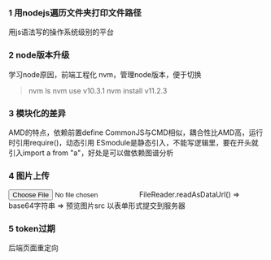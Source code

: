 ### 1 用nodejs遍历文件夹打印文件路径
用js语法写的操作系统级别的平台

### 2 node版本升级
学习node原因，前端工程化
nvm，管理node版本，便于切换
> nvm ls
> nvm use v10.3.1
> nvm install v11.2.3

### 3 模块化的差异
AMD的特点，依赖前置define
CommonJS与CMD相似，耦合性比AMD高，运行时引用require()，动态引用
ESmodule是静态引入，不能写逻辑里，要在开头就引入import a from "a"，好处是可以做依赖图谱分析

### 4 图片上传
<input type="file" onchange=function(){} />
FileReader.readAsDataUrl() => base64字符串 => 预览图片src
以表单形式提交到服务器

### 5 token过期
后端页面重定向
